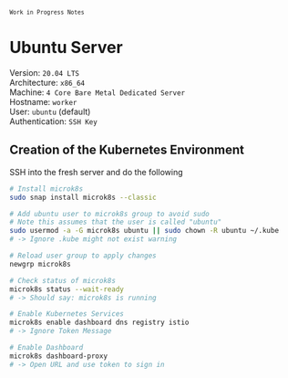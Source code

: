 <sub>`Work in Progress Notes`</sub>

# Ubuntu Server

Version: `20.04 LTS`<br>
Architecture: `x86_64`<br>
Machine: `4 Core Bare Metal Dedicated Server`<br>
Hostname: `worker`<br>
User: `ubuntu` (default)<br>
Authentication: `SSH Key`

## Creation of the Kubernetes Environment

SSH into the fresh server and do the following

```bash
# Install microk8s
sudo snap install microk8s --classic

# Add ubuntu user to microk8s group to avoid sudo
# Note this assumes that the user is called "ubuntu"
sudo usermod -a -G microk8s ubuntu || sudo chown -R ubuntu ~/.kube
# -> Ignore .kube might not exist warning

# Reload user group to apply changes
newgrp microk8s

# Check status of microk8s
microk8s status --wait-ready
# -> Should say: microk8s is running

# Enable Kubernetes Services
microk8s enable dashboard dns registry istio
# -> Ignore Token Message

# Enable Dashboard
microk8s dashboard-proxy
# -> Open URL and use token to sign in
```
